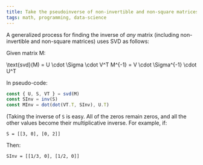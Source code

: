 ```yaml
---
title: Take the pseudoinverse of non-invertible and non-square matrices using singular value decomposition (SVD)
tags: math, programming, data-science
---
```


A generalized process for finding the inverse of _any_ matrix (including non-invertible and non-square matrices) uses SVD as follows:

Given matrix <katex>M</katex>:

<katex-block>
\text{svd}(M) = U \cdot \Sigma \cdot V^T
M^{-1} = V \cdot \Sigma^{-1} \cdot U^T
</katex-block>

In pseudo-code:

```js
const { U, S, VT } = svd(M)
const SInv = inv(S)
const MInv = dot(dot(VT.T, SInv), U.T)
```

(Taking the inverse of `S` is easy. All of the zeros remain zeros, and all the other values become their multiplicative inverse. For example, if:

```
S = [[3, 0], [0, 2]]
```

Then:

```
SInv = [[1/3, 0], [1/2, 0]]
```
